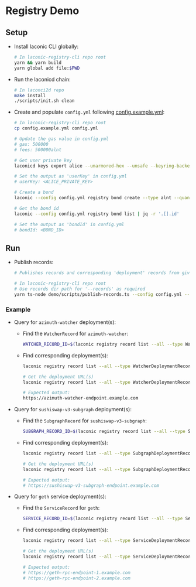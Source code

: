 # Registry Demo

## Setup

* Install laconic CLI globally:

  ```bash
  # In laconic-registry-cli repo root
  yarn && yarn build
  yarn global add file:$PWD
  ```

* Run the laconicd chain:

  ```bash
  # In laconci2d repo
  make install
  ./scripts/init.sh clean
  ```

* Create and populate `config.yml` following [config.example.yml](./config.example.yml):

  ```bash
  # In laconic-registry-cli repo root
  cp config.example.yml config.yml

  # Update the gas value in config.yml
  # gas: 500000
  # fees: 500000alnt

  # Get user private key
  laconicd keys export alice --unarmored-hex --unsafe --keyring-backend test --home ~/.laconicd

  # Set the output as 'userKey' in config.yml
  # userKey: <ALICE_PRIVATE_KEY>

  # Create a bond
  laconic --config config.yml registry bond create --type alnt --quantity 100000000000

  # Get the bond id
  laconic --config config.yml registry bond list | jq -r '.[].id'

  # Set the output as 'bondId' in config.yml
  # bondId: <BOND_ID>
  ```

## Run

* Publish records:

  ```bash
  # Publishes records and corresponding 'deployment' records from given directory

  # In laconic-registry-cli repo root
  # Use records dir path for '--records' as required
  yarn ts-node demo/scripts/publish-records.ts --config config.yml --records <RECORDS_DIR>
  ```

### Example

* Query for `azimuth-watcher` deployment(s):

  * Find the `WatcherRecord` for `azimuth-watcher`:

    ```bash
    WATCHER_RECORD_ID=$(laconic registry record list --all --type WatcherRecord --name azimuth-watcher | jq -r '.[].id')
    ```

  * Find corresponding deployment(s):

    ```bash
    laconic registry record list --all --type WatcherDeploymentRecord watcher $WATCHER_RECORD_ID

    # Get the deployment URL(s)
    laconic registry record list --all --type WatcherDeploymentRecord watcher $WATCHER_RECORD_ID | jq -r '.[].attributes.url'

    # Expected output:
    https://azimuth-watcher-endpoint.example.com
    ```

* Query for `sushiswap-v3-subgraph` deployment(s):

  * Find the `SubgraphRecord` for `sushiswap-v3-subgraph`:

    ```bash
    SUBGRAPH_RECORD_ID=$(laconic registry record list --all --type SubgraphRecord --name sushiswap-v3-subgraph | jq -r '.[].id')
    ```

  * Find corresponding deployment(s):

    ```bash
    laconic registry record list --all --type SubgraphDeploymentRecord subgraph $SUBGRAPH_RECORD_ID

    # Get the deployment URL(s)
    laconic registry record list --all --type SubgraphDeploymentRecord subgraph $SUBGRAPH_RECORD_ID | jq -r '.[].attributes.url'

    # Expected output:
    # https://sushiswap-v3-subgraph-endpoint.example.com
    ```

* Query for `geth` service deployment(s):

  * Find the `ServiceRecord` for `geth`:

    ```bash
    SERVICE_RECORD_ID=$(laconic registry record list --all --type ServiceRecord --name geth | jq -r '.[].id')
    ```

  * Find corresponding deployment(s):

    ```bash
    laconic registry record list --all --type ServiceDeploymentRecord service $SERVICE_RECORD_ID

    # Get the deployment URL(s)
    laconic registry record list --all --type ServiceDeploymentRecord service $SERVICE_RECORD_ID | jq -r '.[].attributes.url'

    # Expected output:
    # https://geth-rpc-endpoint-1.example.com
    # https://geth-rpc-endpoint-2.example.com
    ```

